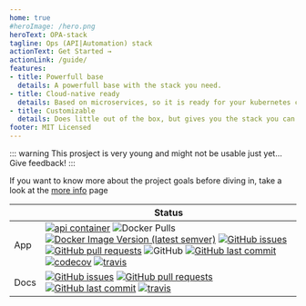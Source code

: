 ```yaml
---
home: true
#heroImage: /hero.png
heroText: OPA-stack
tagline: Ops (API|Automation) stack
actionText: Get Started →
actionLink: /guide/
features:
- title: Powerfull base
  details: A powerfull base with the stack you need.
- title: Cloud-native ready
  details: Based on microservices, so it is ready for your kubernetes cluster
- title: Customizable
  details: Does little out of the box, but gives you the stack you can build on.
footer: MIT Licensed
---
```


::: warning
This prosject is very young and might not be usable just yet... Give feedback!
:::


If you want to know more about the project goals before diving in, take a look at the [more info](/more-info) page

|  | Status |
| --- | --- |
| App | [![api container](https://img.shields.io/docker/cloud/build/opastack/api?label=api%20container)](https://hub.docker.com/r/opastack/api) ![Docker Pulls](https://img.shields.io/docker/pulls/opastack/api?label=api%20container%20pulls) [![Docker Image Version (latest semver)](https://img.shields.io/docker/v/opastack/api?label=api%20container%20version&sort=semver)](https://hub.docker.com/r/opastack/api/tags) [![GitHub issues](https://img.shields.io/github/issues-raw/opa-stack/opa-stack)](https://github.com/opa-stack/opa-stack/issues) [![GitHub pull requests](https://img.shields.io/github/issues-pr-raw/opa-stack/opa-stack)](https://github.com/opa-stack/opa-stack/pulls) ![GitHub](https://img.shields.io/github/license/opa-stack/opa-stack) [![GitHub last commit](https://img.shields.io/github/last-commit/opa-stack/opa-stack)](https://github.com/opa-stack/opa-stack/commits/master) [![codecov](https://codecov.io/gh/opa-stack/opa-stack/branch/master/graph/badge.svg)](https://codecov.io/gh/opa-stack/opa-stack) [![travis](https://api.travis-ci.org/opa-stack/opa-stack.svg)](https://travis-ci.org/github/opa-stack/opa-stack) |
| Docs | [![GitHub issues](https://img.shields.io/github/issues-raw/opa-stack/opa-stack.github.io)](https://github.com/opa-stack/opa-stack.github.io/issues) [![GitHub pull requests](https://img.shields.io/github/issues-pr-raw/opa-stack/opa-stack.github.io)](https://github.com/opa-stack/opa-stack.github.io/pulls) [![GitHub last commit](https://img.shields.io/github/last-commit/opa-stack/opa-stack.github.io)](https://github.com/opa-stack/opa-stack.github.io/commits/master) [![travis](https://api.travis-ci.org/opa-stack/opa-stack.github.io.svg)](https://travis-ci.org/github/opa-stack/opa-stack.github.io) |
